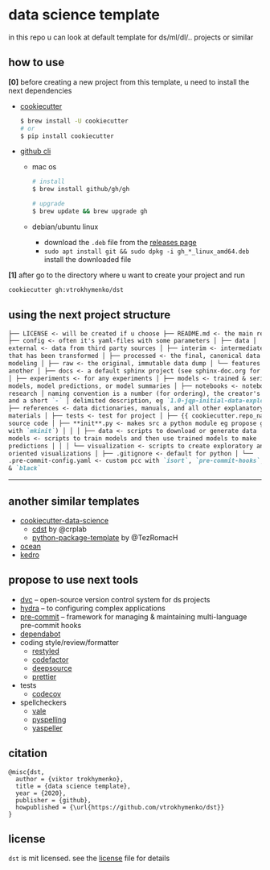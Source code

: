# data science template

in this repo u can look at default template for ds/ml/dl/.. projects or similar

## how to use

**[0]** before creating a new project from this template, u need to install the
next dependencies

- [cookiecutter](https://github.com/cookiecutter/cookiecutter)

  ```bash
  $ brew install -U cookiecutter
  # or
  $ pip install cookiecutter
  ```

- [github cli](https://cli.github.com/manual/installation)

  - mac os

    ```bash
    # install
    $ brew install github/gh/gh

    # upgrade
    $ brew update && brew upgrade gh
    ```

  - debian/ubuntu linux

    - download the `.deb` file from the
      [releases page](https://github.com/cli/cli/releases/)
    - `sudo apt install git && sudo dpkg -i gh_*_linux_amd64.deb` install the
      downloaded file

**[1]** after go to the directory where u want to create your project and run

```bash
cookiecutter gh:vtrokhymenko/dst
```

## using the next project structure

```markdown
├── LICENSE <- will be created if u choose ├── README.md <- the main readme │
├── config <- often it's yaml-files with some parameters │ ├── data │ ├──
external <- data from third party sources │ ├── interim <- intermediate data
that has been transformed │ ├── processed <- the final, canonical data sets for
modeling │ ├── raw <- the original, immutable data dump │ └── features <-
another │ ├── docs <- a default sphinx project (see sphinx-doc.org for details)
│ ├── experiments <- for any experiments │ ├── models <- trained & serialized
models, model predictions, or model summaries │ ├── notebooks <- notebooks for
research │ naming convention is a number (for ordering), the creator's initials,
and a short `-` │ delimited description, eg `1.0-jqp-initial-data-exploration` │
├── references <- data dictionaries, manuals, and all other explanatory
materials │ ├── tests <- test for project │ ├── {{ cookiecutter.repo_name }} <-
source code │ ├── **init**.py <- makes src a python module eg propose generate
with `mkinit`) │ │ │ ├── data <- scripts to download or generate data │ │ │ ├──
models <- scripts to train models and then use trained models to make
predictions │ │ │ └── visualization <- scripts to create exploratory and results
oriented visualizations │ ├── .gitignore <- default for python │ └──
.pre-commit-config.yaml <- custom pcc with `isort`, `pre-commit-hooks`, `flake8`
& `black`
```

---

## another similar templates

- [cookiecutter-data-science](https://github.com/drivendata/cookiecutter-data-science)
  - [cdst](https://github.com/crplab/cdst/) by @crplab
  - [python-package-template](https://github.com/TezRomacH/python-package-template)
    by @TezRomacH
- [ocean](https://github.com/surfstudio/Ocean)
- [kedro](https://github.com/quantumblacklabs/kedro/)

## propose to use next tools

- [dvc](http://dvc.org) – open-source version control system for ds projects
- [hydra](https://hydra.cc) – to configuring complex applications
- [pre-commit](https://pre-commit.com) – framework for managing & maintaining
  multi-language pre-commit hooks
- [dependabot](https://dependabot.com)
- coding style/review/formatter
  - [restyled](https://restyled.io)
  - [codefactor](https://www.codefactor.io)
  - [deepsource](https://deepsource.io)
  - [prettier](https://github.com/prettier/prettier)
- tests
  - [codecov](https://codecov.io)
- spellcheckers
  - [vale](https://errata-ai.gitbook.io/vale/)
  - [pyspelling](https://facelessuser.github.io/pyspelling/)
  - [yaspeller](https://github.com/hcodes/yaspeller)

## citation

```citation
@misc{dst,
  author = {viktor trokhymenko},
  title = {data science template},
  year = {2020},
  publisher = {github},
  howpublished = {\url{https://github.com/vtrokhymenko/dst}}
}
```

## license

`dst` is mit licensed. see the [license](./LICENSE) file for details
